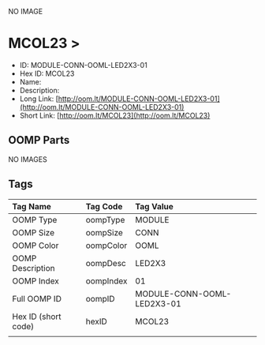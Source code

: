 


  
NO IMAGE  
# MCOL23 > 

- ID: MODULE-CONN-OOML-LED2X3-01
- Hex ID: MCOL23
- Name: 
- Description: 
- Long Link: [http://oom.lt/MODULE-CONN-OOML-LED2X3-01](http://oom.lt/MODULE-CONN-OOML-LED2X3-01)
- Short Link: [http://oom.lt/MCOL23](http://oom.lt/MCOL23)

## OOMP Parts
  
NO IMAGES  
## Tags
  

|Tag Name|Tag Code|Tag Value|
| :--- | :--- | :--- |
|OOMP Type|oompType|MODULE|
|OOMP Size|oompSize|CONN|
|OOMP Color|oompColor|OOML|
|OOMP Description|oompDesc|LED2X3|
|OOMP Index|oompIndex|01|
|Full OOMP ID|oompID|MODULE-CONN-OOML-LED2X3-01|
|Hex ID (short code)|hexID|MCOL23|
||||
